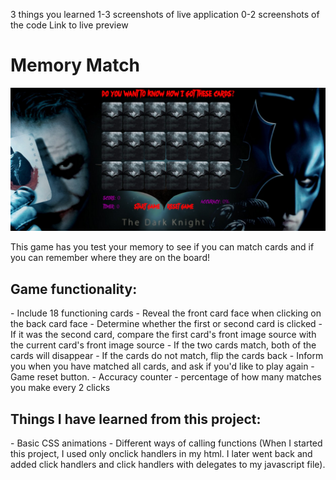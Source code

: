 
3 things you learned
1-3 screenshots of live application
0-2 screenshots of the code
Link to live preview

<h1>Memory Match</h1> 

![Alt text](screenshots/memory_match1.png "Dark Knight Memory Match Game")

<p>This game has you test your memory to see if you can match cards and if you can remember where they are on the board!</p>
<h2>Game functionality: </h2>
  - Include 18 functioning cards
  - Reveal the front card face when clicking on the back card face
  - Determine whether the first or second card is clicked
  - If it was the second card, compare the first card's front image source with the current card's front image source
  - If the two cards match, both of the cards will disappear
  - If the cards do not match, flip the cards back
  - Inform you when you have matched all cards, and ask if you'd like to play again
  - Game reset button.
  - Accuracy counter - percentage of how many matches you make every 2 clicks

<h2>Things I have learned from this project:</h2>
  - Basic CSS animations
  - Different ways of calling functions (When I started this project, I used only onclick handlers in my html.  I later went back and added click handlers and click handlers with delegates to my javascript file).  
  
